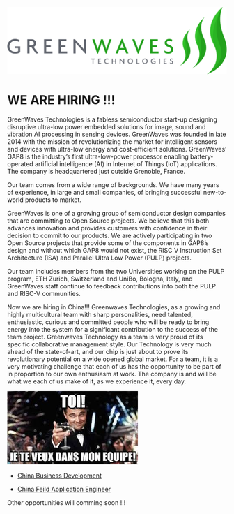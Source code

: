 [![GreenWaves Technologies][GWT-logo]][GWT-link]

[GWT-logo]: logo.png
[GWT-link]: https://greenwaves-technologies.com/

# WE ARE HIRING !!!

GreenWaves Technologies is a fabless semiconductor start-up designing disruptive ultra-low power embedded solutions for image, sound and vibration AI processing in sensing devices. GreenWaves was founded in late 2014 with the mission of revolutionizing the market for intelligent sensors and devices with ultra-low energy and cost-efficient solutions. GreenWaves’ GAP8 is the industry’s first ultra-low-power processor enabling battery-operated artificial intelligence (AI) in Internet of Things (IoT) applications. The company is headquartered just outside Grenoble, France.

Our team comes from a wide range of backgrounds. We have many years of experience, in large and small companies, of bringing successful new-to-world products to market.

GreenWaves is one of a growing group of semiconductor design companies that are committing to Open Source projects. We believe that this both advances innovation and provides customers with confidence in their decision to commit to our products. We are actively participating in two Open Source projects that provide some of the components in GAP8’s design and without which GAP8 would not exist, the RISC V Instruction Set Architecture (ISA) and Parallel Ultra Low Power (PULP) projects.

Our team includes members from the two Universities working on the PULP program, ETH Zurich, Switzerland and UniBo, Bologna, Italy, and GreenWaves staff continue to feedback contributions into both the PULP and RISC-V communities.

Now we are hiring in China!!! Greenwaves Technologies, as a growing and highly multicultural team with sharp personalities, need talented, enthusiastic, curious and committed people who will be ready to bring energy into the system for a significant contribution to the success of the team project. Greenwaves Technology as a team is very proud of its specific collaborative management style. Our Technology is very much ahead of the state-of-art, and our chip is just about to prove its revolutionary potential on a wide opened global market. For a team, it is a very motivating challenge that each of us has the opportunity to be part of in proportion to our own enthusiasm at work. The company is and will be what we each of us make of it, as we experience it, every day.

![We-Want-You](we_want_u.jpg)

* [China Business Development](https://github.com/GreenWaves-Technologies/we_want_you/blob/master/China%20Business%20Development.pdf)

* [China Feild Application Engineer](https://github.com/GreenWaves-Technologies/we_want_you/blob/master/Field%20Application%20Engineer%20China.pdf)


Other opportunities will comming soon !!!


